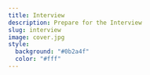 ```yaml
---
title: Interview
description: Prepare for the Interview
slug: interview
image: cover.jpg
style:
  background: "#0b2a4f"
  color: "#fff"
---
```


